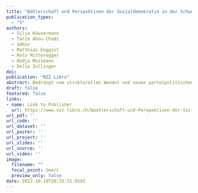 ```yaml
---
title: "Wählerschaft und Perspektiven der Sozialdemokratie in der Schweiz"
publication_types:
  - "5"
authors:
  - Silja Häusermann
  - Tarik Abou-Chadi
  - admin
  - Matthias Enggist
  - Reto Mitteregger
  - Nadja Mosimann
  - Delia Zollinger
doi: 
publication: "NZZ Libro"
abstract: Bedrängt vom strukturellen Wandel und neuen parteipolitischen Rivalen ringen sozialdemokratische Parteien in ganz Europa im 21. Jahrhundert um ein zukunftsfähiges Profil, das ihren historischen Anliegen des sozialen Ausgleichs und der Inklusion zu politischer Wirkung verhelfen kann. Auch in der Schweiz wird um die Ausrichtung der SP Schweiz gerungen und debattiert. Für dieses Debatte liefert das Buch Antworten. Wer wählt heute in der Schweiz die SP und warum? Wer nicht, oder nicht mehr? Für welches inhaltliche Profil steht die SP Schweiz? Wen spricht sie damit an? Wo liegt das strategische elektorale Potenzial der Schweizer Sozialdemokratie? Die Autorinnen und Autoren leisten einen empirisch fundierten, reich und anschaulich illustrierten Beitrag zu Stand und Perspektiven der Sozialdemokratie in der Schweiz. Sie kontextualisieren den «Schweizer Fall» im westeuropäischen Umfeld, beleuchten die Entwicklungen der SP Schweiz in den letzten Jahrzehnten und diskutieren Perspektiven für die zukünftige Formation und Ausrichtung der Partei.
draft: false
featured: false
links:
- name: Link to Publisher
  url: https://www.nzz-libro.ch/Waehlerschaft-und-Perspektiven-der-Sozialdemokratie-in-der-Schweiz-978-3-907291-79-5?c=511
url_pdf: ''
url_code: ''
url_dataset: ''
url_poster: ''
url_project: ''
url_slides: ''
url_source: ''
url_video: ''
image:
  filename: ""
  focal_point: Smart
  preview_only: false
date: 2022-10-10T20:33:51.859Z
---
```

